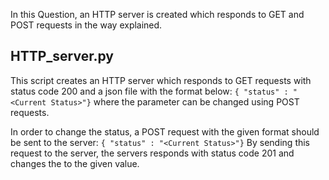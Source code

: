 In this Question, an HTTP server is created which responds to GET and POST requests in the way explained.

## HTTP_server.py
This script creates an HTTP server which responds to GET requests with status code 200 and a json file with the format below:
```{ "status" : "<Current Status>"}```
where the parameter <Current Status> can be changed using POST requests.

In order to change the status, a POST request with the given format should be sent to the server:
```{ "status" : "<Current Status>"}```
By sending this request to the server, the servers responds with status code 201 and changes the <Current Status> to the given value.
